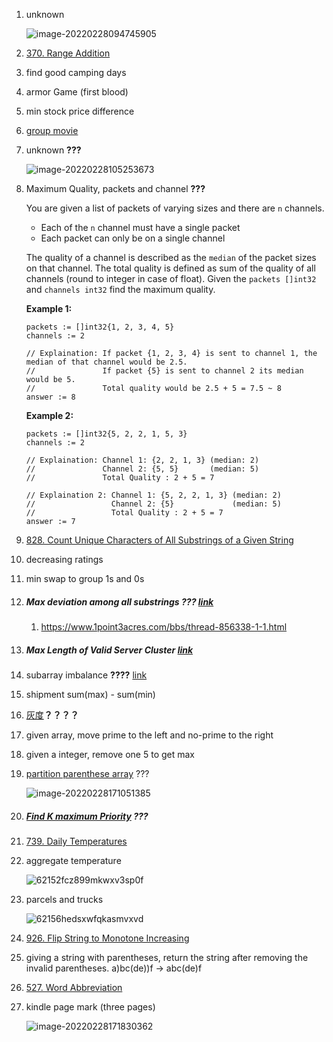 1. unknown

    ![image-20220228094745905](C:\Users\yluo\AppData\Roaming\Typora\typora-user-images\image-20220228094745905.png)

2. [370. Range Addition](https://leetcode.com/problems/range-addition)

3. find good camping days

4. armor Game (first blood)

5. min stock price difference

5. [group movie](https://leetcode.com/discuss/interview-question/1735633/Amazon-OA-2022/1246722)

6. unknown **???**

    ![image-20220228105253673](images/image-20220228105253673.png)

    

7. Maximum Quality, packets and channel **???**

    You are given a list of packets of varying sizes and there are `n` channels.

    

    - Each of the `n` channel must have a single packet
    - Each packet can only be on a single channel

    

    The quality of a channel is described as the `median` of the packet sizes on that channel. The total quality is defined as sum of the quality of all channels (round to integer in case of float). Given the `packets []int32` and `channels int32` find the maximum quality.

    **Example 1:**

    

    ```
    packets := []int32{1, 2, 3, 4, 5}
    channels := 2
    
    // Explaination: If packet {1, 2, 3, 4} is sent to channel 1, the median of that channel would be 2.5.
    //               If packet {5} is sent to channel 2 its median would be 5. 
    //               Total quality would be 2.5 + 5 = 7.5 ~ 8
    answer := 8
    ```

    

    **Example 2:**

    

    ```
    packets := []int32{5, 2, 2, 1, 5, 3}
    channels := 2
    
    // Explaination: Channel 1: {2, 2, 1, 3} (median: 2)
    //               Channel 2: {5, 5}       (median: 5)
    //               Total Quality : 2 + 5 = 7
    
    // Explaination 2: Channel 1: {5, 2, 2, 1, 3} (median: 2)
    //                 Channel 2: {5}             (median: 5)
    //                 Total Quality : 2 + 5 = 7
    answer := 7
    ```

9. [828. Count Unique Characters of All Substrings of a Given String](https://leetcode.com/problems/count-unique-characters-of-all-substrings-of-a-given-string)

10. decreasing ratings

10. min swap to group 1s and 0s

12. ##### Max deviation among all substrings ??? [link](https://leetcode.com/discuss/interview-question/1742621/Amazon-or-OA-or-Max-deviation-among-all-substrings)

     1. https://www.1point3acres.com/bbs/thread-856338-1-1.html

13. ##### Max Length of Valid Server Cluster [link](https://www.1point3acres.com/bbs/thread-856589-1-1.html)

14. subarray imbalance **????** [link](https://www.1point3acres.com/bbs/thread-856918-1-1.html)

15. shipment sum(max) - sum(min)

16. [灰度](https://www.1point3acres.com/bbs/thread-842588-1-1.html)**？？？？**

17. given array, move prime to the left and no-prime to the right

18. given a integer, remove one 5 to get max

19. [partition parenthese array](https://leetcode.com/discuss/interview-question/1332412/amazon-online-assessment-question) ???

     ![image-20220228171051385](images/image-20220228171051385.png)

20. ##### [Find K maximum Priority](https://leetcode.com/discuss/interview-question/1625460/amazon-oa-find-k-maximum-priority) ???

21. [739. Daily Temperatures](https://leetcode.com/problems/daily-temperatures)

22. aggregate temperature

     ![62152fcz899mkwxv3sp0f](images/62152fcz899mkwxv3sp0f.jpg)

23. parcels and trucks

     ![62156hedsxwfqkasmvxvd](images/62156hedsxwfqkasmvxvd.jpg)

24. [926. Flip String to Monotone Increasing](https://leetcode.com/problems/flip-string-to-monotone-increasing)

25. giving a string with parentheses, return the string after removing the invalid parentheses.   a)bc(de))f -> abc(de)f

26. [527. Word Abbreviation](https://leetcode.com/problems/word-abbreviation)

27. kindle page mark (three pages)

     ![image-20220228171830362](images/image-20220228171830362.png)